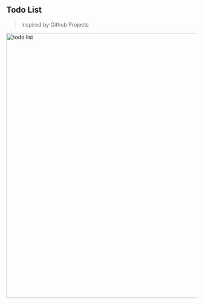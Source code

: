 ## Todo List
> Inspired by Github Projects

<img src="https://i.postimg.cc/CLFd1gGD/todolist.gif" alt="todo list" width="700px" />
